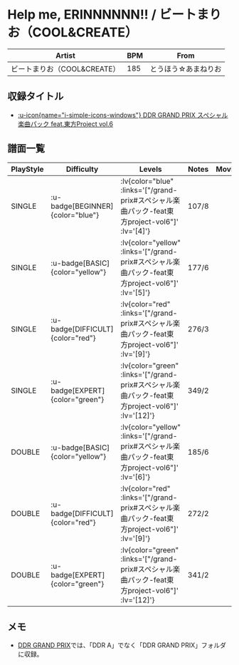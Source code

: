 # Help me, ERINNNNNN!! / ビートまりお（COOL&CREATE）

|Artist|BPM|From|
|------|---|----|
|ビートまりお（COOL&CREATE）|185|とうほう☆あまねりお|

## 収録タイトル

- [ :u-icon{name="i-simple-icons-windows"} DDR GRAND PRIX スペシャル楽曲パック feat.東方Project vol.6](/grand-prix#スペシャル楽曲パック-feat東方project-vol6)

## 譜面一覧

|PlayStyle|Difficulty|Levels|Notes|Movie|
|---------|----------|------|-----|-----|
|SINGLE| :u-badge[BEGINNER]{color="blue"} | :lv{color="blue" :links='["/grand-prix#スペシャル楽曲パック-feat東方project-vol6"]' :lv='[4]'} |107/8||
|SINGLE| :u-badge[BASIC]{color="yellow"} | :lv{color="yellow" :links='["/grand-prix#スペシャル楽曲パック-feat東方project-vol6"]' :lv='[5]'} |177/6||
|SINGLE| :u-badge[DIFFICULT]{color="red"} | :lv{color="red" :links='["/grand-prix#スペシャル楽曲パック-feat東方project-vol6"]' :lv='[9]'} |276/3||
|SINGLE| :u-badge[EXPERT]{color="green"} | :lv{color="green" :links='["/grand-prix#スペシャル楽曲パック-feat東方project-vol6"]' :lv='[12]'} |349/2||
|DOUBLE| :u-badge[BASIC]{color="yellow"} | :lv{color="yellow" :links='["/grand-prix#スペシャル楽曲パック-feat東方project-vol6"]' :lv='[6]'} |185/6||
|DOUBLE| :u-badge[DIFFICULT]{color="red"} | :lv{color="red" :links='["/grand-prix#スペシャル楽曲パック-feat東方project-vol6"]' :lv='[9]'} |272/2||
|DOUBLE| :u-badge[EXPERT]{color="green"} | :lv{color="green" :links='["/grand-prix#スペシャル楽曲パック-feat東方project-vol6"]' :lv='[12]'} |341/2||

## メモ

- [DDR GRAND PRIX](/grand-prix)では、「DDR A」でなく「DDR GRAND PRIX」フォルダに収録。
